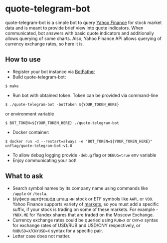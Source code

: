 # quote-telegram-bot

quote-telegram-bot is a simple bot to query [Yahoo Finance](https://finance.yahoo.com/) for stock market data and is meant to provide brief view into quote indicators.
When communicated, bot answers with basic quote indicators and additionally allows querying of some charts. Also, Yahoo Finance API allows querying of currency exchange rates, so here it is.

## How to use
* Register your bot instance via [BotFather](https://t.me/botfather)
* Build quote-telegram-bot:
```shell
$ make
```
* Run bot with obtained token. Token can be provided via command-line
```shell
$ ./quote-telegram-bot -botToken ${YOUR_TOKEN_HERE}
```
or environment variable
```shell
$ BOT_TOKEN=${YOUR_TOKEN_HERE} ./quote-telegram-bot
```
* Docker container:
```shell
$ docker run -d --restart=always -e "BOT_TOKEN=${YOUR_TOKEN_HERE}" unflag/quote-telegram-bot:v1.0
```  
* To allow debug logging provide `-debug` flag or `DEBUG=true` env variable
* Enjoy communicating your bot!

## What to ask
* Search symbol names by its company name using commands like `/apple` or `/tesla`.
* Ыуфкср аштфтсшфд штащ ин stock or ETF symbols like `AAPL` or `VOO`. Yahoo Finance supports variety of 
  [markets](https://help.yahoo.com/kb/exchanges-data-providers-yahoo-finance-sln2310.html), 
  so you must add a specific suffix, if your stock is trading on some of these markets.
  For example - `YNDX.ME` for Yandex shares that are traded on the Moscow Exchange.
* Currency exchange rates could be queried using `RUB=X` or `CNY=X` syntax for exchange rates of USD/RUB and USD/CNY respectively,
  or `RUBUSD=X`/`CNYUSD=X` syntax for a specific pair.
* Letter case does not matter.
